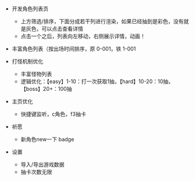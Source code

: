 - 开发角色列表页
  - 上方筛选/排序，下面分成若干列进行渲染，如果已经抽到是彩色，没有就是灰色，可以点击查看详情
  - 点击一个之后，列表向左移动，右侧展示详情，动画！
  
- 丰富角色列表（按出场时间排序，原 0-001，铁 1-001

- 打怪机制优化
  - 丰富怪物列表
  - 逻辑优化：【easy】1-10：打一次获取1抽，【hard】10-20：10抽，【boss】20+：100抽

- 主页优化
  - 快捷键监听，c角色，f3抽卡

- 祈愿
  - 新角色new一下 badge

- 设置
  - 导入/导出游戏数据
  - 抽卡次数无限

